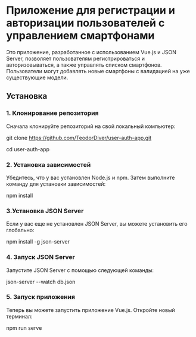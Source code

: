 # Приложение для регистрации и авторизации пользователей с управлением смартфонами

Это приложение, разработанное с использованием Vue.js и JSON Server, позволяет пользователям регистрироваться и авторизовываться, а также управлять списком смартфонов. Пользователи могут добавлять новые смартфоны с валидацией на уже существующие модели.

## Установка

### 1. Клонирование репозитория

Сначала клонируйте репозиторий на свой локальный компьютер:

git clone https://github.com/TeodorDiver/user-auth-app.git

cd user-auth-app

### 2. Установка зависимостей
Убедитесь, что у вас установлен Node.js и npm. Затем выполните команду для установки зависимостей:

npm install

### 3.Установка JSON Server
Если у вас еще не установлен JSON Server, вы можете установить его глобально:

npm install -g json-server

### 4. Запуск JSON Server
Запустите JSON Server с помощью следующей команды:

json-server --watch db.json

### 5. Запуск приложения
Теперь вы можете запустить приложение Vue.js. Откройте новый терминал:

npm run serve